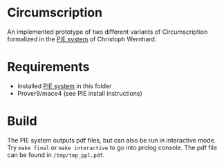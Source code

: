 # Circumscription
An implemented prototype of two different variants of Circumscription formalized in the [PIE system](http://cs.christophwernhard.com/pie/) of Christoph Wernhard.

# Requirements

-   Installed [PIE system](http://cs.christophwernhard.com/pie/) in this folder
-   Prover9/mace4 (see PIE install instructions)

# Build

The PIE system outputs pdf files, but can also be run in interactive mode.
Try `make final` or `make interactive` to go into prolog console.
The pdf file can be found in `/tmp/tmp_ppl.pdf`.

